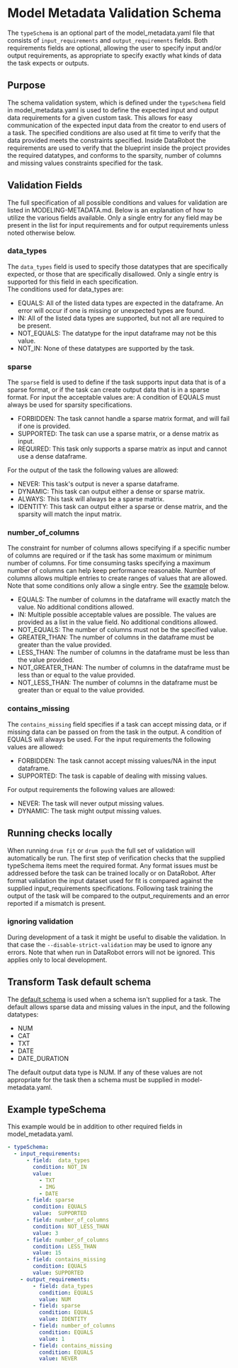# Model Metadata Validation Schema
The `typeSchema` is an optional part of the model_metadata.yaml file that consists of `input_requirements` and 
`output_requirements` fields.  Both requirements fields are optional, allowing the user to specify input and/or output
requirements, as appropriate to specify exactly what kinds of data the task expects or outputs.

## Purpose
The schema validation system, which is defined under the `typeSchema` field in model_metadata.yaml
is used to define the expected input and output data requirements for a given custom task.  This allows for easy communication of the expected input data from the creator to end users of a task.
The specified conditions are also used at fit time to verify that the data provided meets the 
constraints specified.  Inside DataRobot the requirements are used to verify that the blueprint inside the
project provides the required datatypes, and conforms to the sparsity, number of columns and missing values constraints
specified for the task.  

## Validation Fields
The full specification of all possible conditions and values for validation are listed in MODELING-METADATA.md.  Below is
an explanation of how to utilize the various fields available. Only a single entry for any field may be present in the
list for input requirements and for output requirements unless noted otherwise below.  

### data_types
The `data_types` field is used to specify those datatypes that are specifically expected, or those that
are specifically disallowed.  Only a single entry is supported for this field in each specification.  
The conditions used for data_types are:
- EQUALS:
  All of the listed data types are expected in the dataframe.  An error will occur if one is missing or unexpected types are found.
- IN: All of the listed data types are supported, but not all are required to be present.
- NOT_EQUALS: The datatype for the input dataframe may not be this value.
- NOT_IN: None of these datatypes are supported by the task.  

### sparse
The `sparse` field is used to define if the task supports input data that is of a sparse format, or if the
task can create output data that is in a sparse format. For input the acceptable values are:
A condition of EQUALS must always be used for sparsity specifications.

- FORBIDDEN: The task cannot handle a sparse matrix format, and will fail if one is provided.
- SUPPORTED: The task can use a sparse matrix, or a dense matrix as input.
- REQUIRED: This task only supports a sparse matrix as input and cannot use a dense dataframe.  

For the output of the task the following values are allowed:
- NEVER: This task's output is never a sparse dataframe.
- DYNAMIC: This task can output either a dense or sparse matrix.
- ALWAYS: This task will always be a sparse matrix.
- IDENTITY: This task can output either a sparse or dense matrix, and the sparsity will match the input matrix. 

### number_of_columns
The constraint for number of columns allows specifying if a specific number of columns are required or if the task has
some maximum or minimum number of columns.  For time consuming tasks specifying a maximum number of columns can help
keep performance reasonable.  Number of columns allows multiple entries to create ranges of values that are allowed.  
Note that some conditions only allow a single entry. See the [example](#example-typeSchema) below.

- EQUALS: The number of columns in the dataframe will exactly match the value.  No additional conditions allowed.
- IN:  Multiple possible acceptable values are possible.  The values are provided as a list in the value field. No additional conditions allowed.
- NOT_EQUALS: The number of columns must not be the specified value.
- GREATER_THAN: The number of columns in the dataframe must be greater than the value provided.
- LESS_THAN: The number of columns in the dataframe must be less than the value provided.
- NOT_GREATER_THAN: The number of columns in the dataframe must be less than or equal to the value provided.
- NOT_LESS_THAN: The number of columns in the dataframe must be greater than or equal to the value provided.

### contains_missing
The `contains_missing` field specifies if a task can accept missing data, or if missing data can be passed on from the
task in the output.  A condition of EQUALS will always be used. 
For the input requirements the following values are allowed:
- FORBIDDEN: The task cannot accept missing values/NA in the input dataframe. 
- SUPPORTED: The task is capable of dealing with missing values.

For output requirements the following values are allowed:
- NEVER: The task will never output missing values.
- DYNAMIC: The task might output missing values.

## Running checks locally

When running `drum fit` or `drum push` the full set of validation will automatically be run.  The first step of verification
checks that the supplied typeSchema items meet the required format.  Any format issues must be addressed before the task can be trained locally or 
on DataRobot.  After format validation the input dataset used for fit is compared against the supplied input_requirements
specifications.  Following task training the output of the task will be compared to the output_requirements and an error
reported if a mismatch is present.  

### ignoring validation
During development of a task it might be useful to disable the validation.  In that case the `--disable-strict-validation`
may be used to ignore any errors.  Note that when run in DataRobot errors will not be ignored.  This applies only to local 
development. 

## Transform Task default schema
The [default schema](custom_model_runner/datarobot_drum/resource/default_typeschema/model-metadata.yaml) is used when a 
schema isn't supplied for a task.  The default allows sparse data and missing values in the input, and the following 
datatypes:
- NUM
- CAT
- TXT
- DATE
- DATE_DURATION

The default output data type is NUM.  If any of these values are not appropriate for the task then a schema must be 
supplied in model-metadata.yaml.  


## Example typeSchema
This example would be in addition to other required fields in model_metadata.yaml.  
```yaml
- typeSchema:
  - input_requirements:
      - field:  data_types
        condition: NOT_IN
        value: 
          - TXT
          - IMG
          - DATE
      - field: sparse
        condition: EQUALS
        value:  SUPPORTED
      - field: number_of_columns
        condition: NOT_LESS_THAN
        value: 3
      - field: number_of_columns
        condition: LESS_THAN
        value: 15
      - field: contains_missing
        condition: EQUALS
        value: SUPPORTED
    - output_requirements:
        - field: data_types
          condition: EQUALS
          value: NUM
        - field: sparse
          condition: EQUALS
          value: IDENTITY
        - field: number_of_columns
          condition: EQUALS
          value: 1
        - field: contains_missing
          condition: EQUALS
          value: NEVER
```
